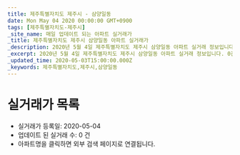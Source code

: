 ```yaml
---
title: 제주특별자치도 제주시 - 삼양일동
date: Mon May 04 2020 00:00:00 GMT+0900
tags: [제주특별자치도-제주시]
_site_name: 매일 업데이트 되는 아파트 실거래가
_title: 제주특별자치도 제주시 삼양일동 아파트 실거래가
_description: 2020년 5월 4일 제주특별자치도 제주시 삼양일동 아파트 실거래 정보입니다. 0건 아파트 정보가 있습니다.
_excerpt: 2020년 5월 4일 제주특별자치도 제주시 삼양일동 아파트 실거래 정보입니다. 0건 아파트 정보가 있습니다.
_updated_time: 2020-05-03T15:00:00.000Z
_keywords: 제주특별자치도,제주시,삼양일동
---
```






# 실거래가 목록
- 실거래가 등록일: 2020-05-04
- 업데이트 된 실거래 수: 0 건
- 아파트명을 클릭하면 외부 검색 페이지로 연결됩니다.




